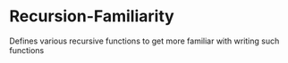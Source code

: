 # Recursion-Familiarity
Defines various recursive functions to get more familiar with writing such functions
